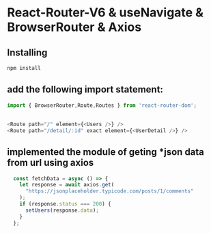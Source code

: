 # React-Router-V6 & useNavigate & BrowserRouter & Axios

## Installing
```js
npm install
```

## add the following import statement:
```js
import { BrowserRouter,Route,Routes } from 'react-router-dom';
```

## <Route element>
```js
<Route path="/" element={<Users />} />
<Route path="/detail/:id" exact element={<UserDetail />} />
```

## implemented the module of geting *json data from url using axios
```js
  const fetchData = async () => {
    let response = await axios.get(
      "https://jsonplaceholder.typicode.com/posts/1/comments"
    );
    if (response.status === 200) {
      setUsers(response.data);
    }
  };
```
